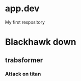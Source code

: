 # app.dev
My first respository
<h1>Blackhawk down</h1>
<h2> trabsformer </h2>
<h3> Attack on titan </h3>

